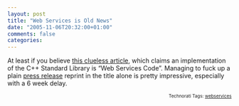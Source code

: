 ```yaml
---
layout: post
title: "Web Services is Old News"
date: "2005-11-06T20:32:00+01:00"
comments: false
categories: 
---
```


<p>At least if you believe <a href="http://webservices.sys-con.com/read/149704.htm">this clueless article</a>, which claims an implementation of the C++ Standard Library is &#8220;Web Services Code&#8221;. Managing to fuck up a plain <a href="http://www.roguewave.com/news/press/index.cfm?PRID=117">press release</a> reprint in the title alone is pretty impressive, especially with a 6 week delay.
<!-- technorati tags start -->
</p><p style="text-align:right;font-size:10px;">Technorati Tags: <a href="http://www.technorati.com/tag/webservices" rel="tag">webservices</a></p><!-- technorati tags end -->


